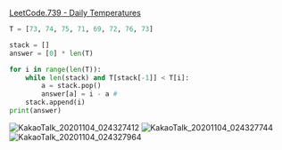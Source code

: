 [LeetCode.739 - Daily Temperatures](https://leetcode.com/problems/daily-temperatures/)

```python
T = [73, 74, 75, 71, 69, 72, 76, 73]

stack = []
answer = [0] * len(T)

for i in range(len(T)):
    while len(stack) and T[stack[-1]] < T[i]:
        a = stack.pop()
        answer[a] = i - a #
    stack.append(i)
print(answer)

```
![KakaoTalk_20201104_024327412](https://user-images.githubusercontent.com/23302973/98021403-a41ff080-1e47-11eb-9bff-a05d4f3c5a89.jpg)
![KakaoTalk_20201104_024327744](https://user-images.githubusercontent.com/23302973/98021406-a4b88700-1e47-11eb-938c-4431b6166140.jpg)
![KakaoTalk_20201104_024327964](https://user-images.githubusercontent.com/23302973/98021409-a5511d80-1e47-11eb-8126-1b164b14e1cc.jpg)
